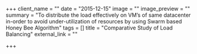 +++
client_name = ""
date = "2015-12-15"
image = ""
image_preview = ""
summary = "To distribute the load effectively on VM’s of same datacenter in-order to avoid under-utilization of resources by using Swarm based Honey Bee Algorithm"
tags = []
title = "Comparative Study of Load Balancing"
external_link = ""

+++
